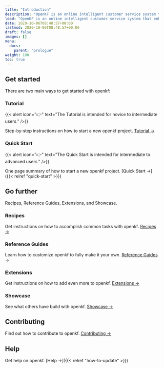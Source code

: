 ```yaml
---
title: "Introduction"
description: "OpenKF is an online intelligent customer service system that enhances communication and support for enterprises and open-source communities. With its customizable features, OpenKF enables businesses to provide efficient and personalized customer service. helping you build modern documentation websites that are secure, fast, and SEO-ready — by default."
lead: "OpenKF is an online intelligent customer service system that enhances communication and support for enterprises and open-source communities. With its customizable features, OpenKF enables businesses to provide efficient and personalized customer service. helping you build modern documentation websites that are secure, fast, and SEO-ready — by default."
date: 2020-10-06T08:48:57+00:00
lastmod: 2020-10-06T08:48:57+00:00
draft: false
images: []
menu:
  docs:
    parent: "prologue"
weight: 100
toc: true
---
```


## Get started

There are two main ways to get started with openkf:

### Tutorial

{{< alert icon="👉" text="The Tutorial is intended for novice to intermediate users." />}}

Step-by-step instructions on how to start a new openkf project. [Tutorial →](https://github.com/openkf/tutorial/introduction/)

### Quick Start

{{< alert icon="👉" text="The Quick Start is intended for intermediate to advanced users." />}}

One page summary of how to start a new openkf project. [Quick Start →]({{< relref "quick-start" >}})

## Go further

Recipes, Reference Guides, Extensions, and Showcase.

### Recipes

Get instructions on how to accomplish common tasks with openkf. [Recipes →](https://github.com/openkf/docs/recipes/project-configuration/)

### Reference Guides

Learn how to customize openkf to fully make it your own. [Reference Guides →](https://github.com/openkf/docs/reference-guides/security/)

### Extensions

Get instructions on how to add even more to openkf. [Extensions →](https://github.com/openkf/docs/extensions/breadcrumb-navigation/)

### Showcase

See what others have build with openkf. [Showcase →](https://github.com/openkf/showcase/electric-blocks/)

## Contributing

Find out how to contribute to openkf. [Contributing →](https://github.com/openkf/docs/contributing/how-to-contribute/)

## Help

Get help on openkf. [Help →]({{< relref "how-to-update" >}})
